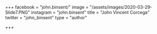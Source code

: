 +++
facebook = "john.binsent/"
image = "/assets/images/2020-03-29-Slide7.PNG"
instagram = "john.binsent"
title = "John Vincent Corcega"
twitter = "john_binsent"
type = "author"

+++
